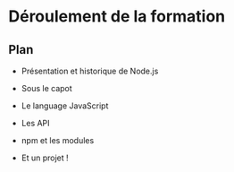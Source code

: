 # Déroulement de la formation

## Plan

* Présentation et historique de Node.js
* Sous le capot
* Le language JavaScript
* Les API
* npm et les modules

* Et un projet !